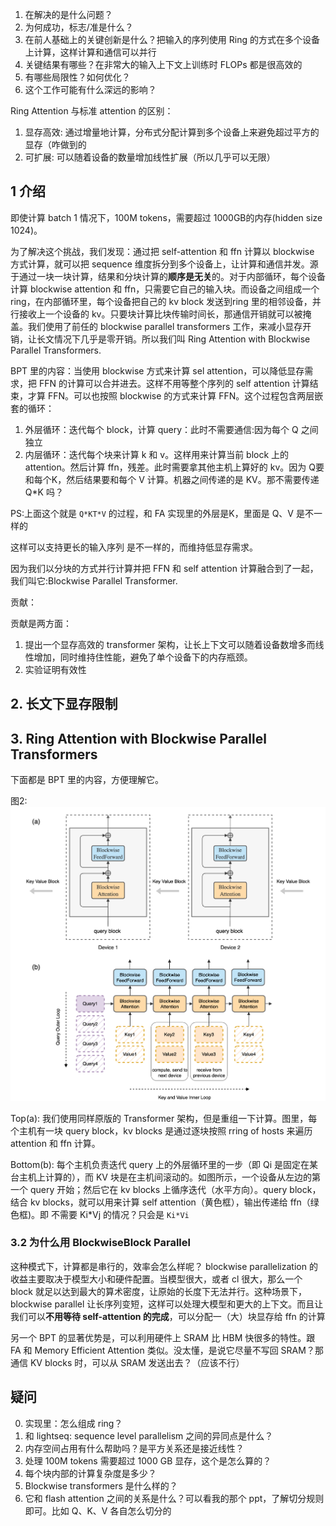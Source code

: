 1. 在解决的是什么问题？
2. 为何成功，标志/准是什么？
3. 在前人基础上的关键创新是什么？把输入的序列使用 Ring 的方式在多个设备上计算，这样计算和通信可以并行
4. 关键结果有哪些？在非常大的输入上下文上训练时 FLOPs 都是很高效的
5. 有哪些局限性？如何优化？
6. 这个工作可能有什么深远的影响？

Ring Attention 与标准 attention 的区别：
1. 显存高效: 通过增量地计算，分布式分配计算到多个设备上来避免超过平方的显存（咋做到的
2. 可扩展: 可以随着设备的数量增加线性扩展（所以几乎可以无限）


## 1 介绍
即使计算 batch 1 情况下，100M tokens，需要超过 1000GB的内存(hidden size 1024)。


为了解决这个挑战，我们发现：通过把  self-attention 和 ffn 计算以 blockwise 方式计算，就可以把 sequence 维度拆分到多个设备上，让计算和通信并发。源于通过一块一块计算，结果和分块计算的**顺序是无关**的。对于内部循环，每个设备计算 blockwise attention 和 ffn，只需要它自己的输入块。而设备之间组成一个 ring，在内部循环里，每个设备把自己的 kv block 发送到ring 里的相邻设备，并行接收上一个设备的 kv。只要块计算比块传输时间长，那通信开销就可以被掩盖。我们使用了前任的 blockwise parallel transformers 工作，来减小显存开销，让长文情况下几乎是零开销。所以我们叫 Ring Attention with Blockwise Parallel Transformers.

BPT 里的内容：当使用 blockwise 方式来计算 sel attention，可以降低显存需求，把 FFN 的计算可以合并进去。这样不用等整个序列的 self attention 计算结束，才算 FFN。可以也按照 blockwise 的方式来计算 FFN。这个过程包含两层嵌套的循环：
1. 外层循环：迭代每个 block，计算 query：此时不需要通信:因为每个 Q 之间独立
2. 内层循环：迭代每个块来计算 k 和 v。这样用来计算当前 block 上的 attention。然后计算 ffn，残差。此时需要拿其他主机上算好的 kv。因为 Q要和每个K，然后结果要和每个 V 计算。机器之间传递的是 KV。那不需要传递 Q*K 吗？

PS:上面这个就是 `Q*KT*V` 的过程，和 FA 实现里的外层是K，里面是 Q、V 是不一样的

这样可以支持更长的输入序列
是不一样的，而维持低显存需求。

因为我们以分块的方式并行计算并把 FFN 和 self attention 计算融合到了一起，我们叫它:Blockwise Parallel Transformer.

贡献：



贡献是两方面：
1. 提出一个显存高效的 transformer 架构，让长上下文可以随着设备数增多而线性增加，同时维持住性能，避免了单个设备下的内存瓶颈。
2. 实验证明有效性

## 2. 长文下显存限制

## 3. Ring Attention with Blockwise Parallel Transformers
下面都是 BPT 里的内容，方便理解它。

图2:
![](imgs/ring-BPT.png)

Top(a): 我们使用同样原版的 Transformer 架构，但是重组一下计算。图里，每个主机有一块 query block，kv blocks 是通过逐块按照 rring of hosts 来遍历 attention 和 ffn 计算。

Bottom(b): 每个主机负责迭代 query 上的外层循环里的一步（即 Qi 是固定在某台主机上计算的），而 KV 块是在主机间滚动的。如图所示，一个设备从左边的第一个 query 开始；然后它在 kv blocks 上循序迭代（水平方向）。query block，结合 kv blocks，就可以用来计算 self attention（黄色框），输出传递给 ffn（绿色框)。即 不需要 Ki*Vj 的情况？只会是 `Ki*Vi`

### 3.2 为什么用 BlockwiseBlock Parallel
这种模式下，计算都是串行的，效率会怎么样呢？ blockwise parallelization 的收益主要取决于模型大小和硬件配置。当模型很大，或者 cl 很大，那么一个 block 就足以达到最大的算术密度，让原始的长度下无法并行。这种场景下，blockwise parallel 让长序列变短，这样可以处理大模型和更大的上下文。而且让我们可以**不用等待 self-attention 的完成**，可以分配一（大）块显存给 ffn 的计算

另一个 BPT 的显著优势是，可以利用硬件上 SRAM 比 HBM 快很多的特性。跟 FA 和 Memory Efficient Attention 类似。没太懂，是说它尽量不写回 SRAM？那通信 KV blocks 时，可以从 SRAM 发送出去？（应该不行）

## 疑问
0. 实现里：怎么组成 ring？
1. 和 lightseq: sequence level parallelism 之间的异同点是什么？
2. 内存空间占用有什么帮助吗？是平方关系还是接近线性？
3. 处理 100M tokens 需要超过 1000 GB 显存，这个是怎么算的？
4. 每个块内部的计算复杂度是多少？
5. Blockwise transformers 是什么样的？
6. 它和 flash attention 之间的关系是什么？可以看我的那个 ppt，了解切分规则即可。比如 Q、K、V 各自怎么切分的

